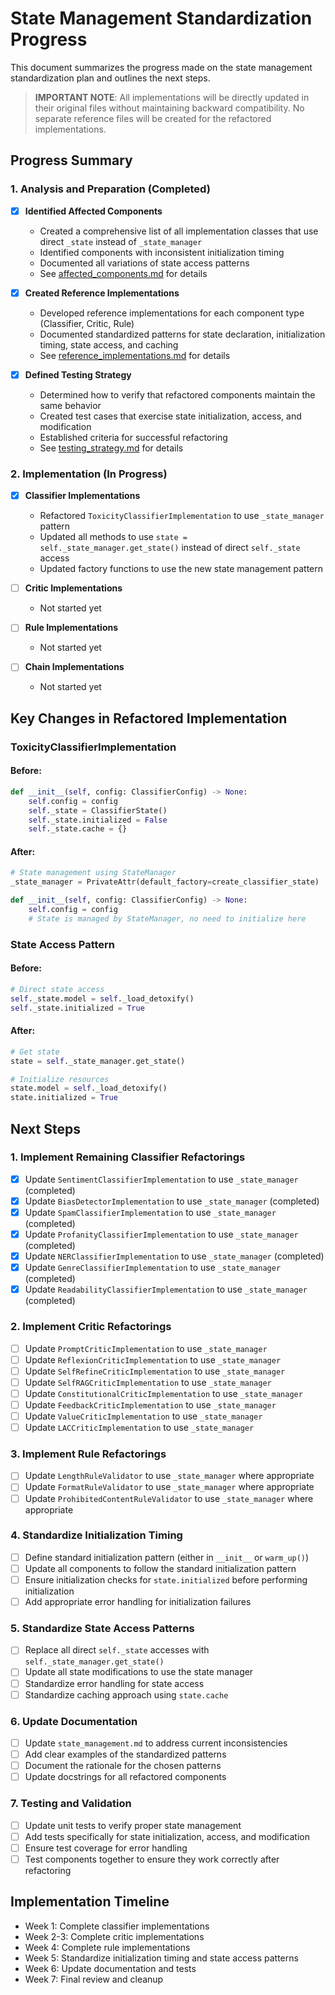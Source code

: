 # State Management Standardization Progress

This document summarizes the progress made on the state management standardization plan and outlines the next steps.

> **IMPORTANT NOTE**: All implementations will be directly updated in their original files without maintaining backward compatibility. No separate reference files will be created for the refactored implementations.

## Progress Summary

### 1. Analysis and Preparation (Completed)

- [x] **Identified Affected Components**
  - Created a comprehensive list of all implementation classes that use direct `_state` instead of `_state_manager`
  - Identified components with inconsistent initialization timing
  - Documented all variations of state access patterns
  - See [affected_components.md](affected_components.md) for details

- [x] **Created Reference Implementations**
  - Developed reference implementations for each component type (Classifier, Critic, Rule)
  - Documented standardized patterns for state declaration, initialization timing, state access, and caching
  - See [reference_implementations.md](reference_implementations.md) for details

- [x] **Defined Testing Strategy**
  - Determined how to verify that refactored components maintain the same behavior
  - Created test cases that exercise state initialization, access, and modification
  - Established criteria for successful refactoring
  - See [testing_strategy.md](testing_strategy.md) for details

### 2. Implementation (In Progress)

- [x] **Classifier Implementations**
  - Refactored `ToxicityClassifierImplementation` to use `_state_manager` pattern
  - Updated all methods to use `state = self._state_manager.get_state()` instead of direct `self._state` access
  - Updated factory functions to use the new state management pattern

- [ ] **Critic Implementations**
  - Not started yet

- [ ] **Rule Implementations**
  - Not started yet

- [ ] **Chain Implementations**
  - Not started yet

## Key Changes in Refactored Implementation

### ToxicityClassifierImplementation

#### Before:

```python
def __init__(self, config: ClassifierConfig) -> None:
    self.config = config
    self._state = ClassifierState()
    self._state.initialized = False
    self._state.cache = {}
```

#### After:

```python
# State management using StateManager
_state_manager = PrivateAttr(default_factory=create_classifier_state)

def __init__(self, config: ClassifierConfig) -> None:
    self.config = config
    # State is managed by StateManager, no need to initialize here
```

### State Access Pattern

#### Before:

```python
# Direct state access
self._state.model = self._load_detoxify()
self._state.initialized = True
```

#### After:

```python
# Get state
state = self._state_manager.get_state()

# Initialize resources
state.model = self._load_detoxify()
state.initialized = True
```

## Next Steps

### 1. Implement Remaining Classifier Refactorings

- [x] Update `SentimentClassifierImplementation` to use `_state_manager` (completed)
- [x] Update `BiasDetectorImplementation` to use `_state_manager` (completed)
- [x] Update `SpamClassifierImplementation` to use `_state_manager` (completed)
- [x] Update `ProfanityClassifierImplementation` to use `_state_manager` (completed)
- [x] Update `NERClassifierImplementation` to use `_state_manager` (completed)
- [x] Update `GenreClassifierImplementation` to use `_state_manager` (completed)
- [x] Update `ReadabilityClassifierImplementation` to use `_state_manager` (completed)

### 2. Implement Critic Refactorings

- [ ] Update `PromptCriticImplementation` to use `_state_manager`
- [ ] Update `ReflexionCriticImplementation` to use `_state_manager`
- [ ] Update `SelfRefineCriticImplementation` to use `_state_manager`
- [ ] Update `SelfRAGCriticImplementation` to use `_state_manager`
- [ ] Update `ConstitutionalCriticImplementation` to use `_state_manager`
- [ ] Update `FeedbackCriticImplementation` to use `_state_manager`
- [ ] Update `ValueCriticImplementation` to use `_state_manager`
- [ ] Update `LACCriticImplementation` to use `_state_manager`

### 3. Implement Rule Refactorings

- [ ] Update `LengthRuleValidator` to use `_state_manager` where appropriate
- [ ] Update `FormatRuleValidator` to use `_state_manager` where appropriate
- [ ] Update `ProhibitedContentRuleValidator` to use `_state_manager` where appropriate

### 4. Standardize Initialization Timing

- [ ] Define standard initialization pattern (either in `__init__` or `warm_up()`)
- [ ] Update all components to follow the standard initialization pattern
- [ ] Ensure initialization checks for `state.initialized` before performing initialization
- [ ] Add appropriate error handling for initialization failures

### 5. Standardize State Access Patterns

- [ ] Replace all direct `self._state` accesses with `self._state_manager.get_state()`
- [ ] Update all state modifications to use the state manager
- [ ] Standardize error handling for state access
- [ ] Standardize caching approach using `state.cache`

### 6. Update Documentation

- [ ] Update `state_management.md` to address current inconsistencies
- [ ] Add clear examples of the standardized patterns
- [ ] Document the rationale for the chosen patterns
- [ ] Update docstrings for all refactored components

### 7. Testing and Validation

- [ ] Update unit tests to verify proper state management
- [ ] Add tests specifically for state initialization, access, and modification
- [ ] Ensure test coverage for error handling
- [ ] Test components together to ensure they work correctly after refactoring

## Implementation Timeline

- Week 1: Complete classifier implementations
- Week 2-3: Complete critic implementations
- Week 4: Complete rule implementations
- Week 5: Standardize initialization timing and state access patterns
- Week 6: Update documentation and tests
- Week 7: Final review and cleanup
